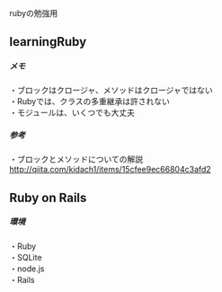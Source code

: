 rubyの勉強用

## learningRuby

##### メモ
・ブロックはクロージャ、メソッドはクロージャではない  
・Rubyでは、クラスの多重継承は許されない  
・モジュールは、いくつでも大丈夫

##### 参考
・ブロックとメソッドについての解説  
http://qiita.com/kidach1/items/15cfee9ec66804c3afd2

## Ruby on Rails

##### 環境
・Ruby  
・SQLite  
・node.js  
・Rails
